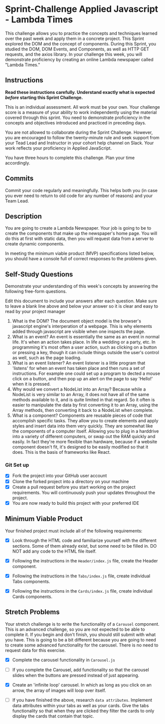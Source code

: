 # Sprint-Challenge Applied Javascript - Lambda Times

This challenge allows you to practice the concepts and techniques learned over the past week and apply them in a concrete project. This Sprint explored the DOM and the concept of components. During this Sprint, you studied the DOM, DOM Events, and Components, as well as HTTP GET requests, and the axios library. In your challenge this week, you will demonstrate proficiency by creating an online Lambda newspaper called "Lambda Times."

## Instructions

**Read these instructions carefully. Understand exactly what is expected _before_ starting this Sprint Challenge.**

This is an individual assessment. All work must be your own. Your challenge score is a measure of your ability to work independently using the material covered through this sprint. You need to demonstrate proficiency in the concepts and objectives introduced and practiced in preceding days.

You are not allowed to collaborate during the Sprint Challenge. However, you are encouraged to follow the twenty-minute rule and seek support from your Tead Lead and Instructor in your cohort help channel on Slack. Your work reflects your proficiency in Applied JavaScript.

You have three hours to complete this challenge. Plan your time accordingly.

## Commits

Commit your code regularly and meaningfully. This helps both you (in case you ever need to return to old code for any number of reasons) and your Team Lead.

## Description

You are going to create a Lambda Newspaper. Your job is going to be to create the components that make up the newspaper's home page. You will do this at first with static data, then you will request data from a server to create dynamic components.

In meeting the minimum viable product (MVP) specifications listed below, you should have a console full of correct responses to the problems given.

## Self-Study Questions

Demonstrate your understanding of this week's concepts by answering the following free-form questions.

Edit this document to include your answers after each question. Make sure to leave a blank line above and below your answer so it is clear and easy to read by your project manager

1. What is the DOM?
The document object model is the browser's javascript engine's interperation of a webpage. This is why elements added through javascript are visible when one inspects the page.
2. What is an event?
An event is essentially the same as an event in normal life. It's when an action takes place. In life a wedding or a party, etc. In programming it's most often a user action, such as clicking on a button or pressing a key, though it can include things outside the user's control as well, such as the page loading.
3. What is an event listener?
An event listener is a little program that 'listens' for when an event has taken place and then runs a set of instructions. For example one could set up a program to dected a mouse click on a button, and then pop up an alert on the page to say 'Hello!' when it is pressed. 
4. Why would we convert a NodeList into an Array?
Because while a NodeList is very similar to an Array, it does not have all of the same methods available to it, and is quite limited in that regard. So it often is easier to manipulate the data by first converting it to an Array, using the Array methods, then converting it back to a NodeList when complete. 
5. What is a component?
Components are reusable pieces of code that accomplish specific tasks. They allow you to create elements and apply styles and insert data into them very quickly. They are somewhat like the components of a computer itself. Allowing you to plug in a harddrive into a variety of different computers, or swap out the RAM quickly and easily. In fact they're more flexible than hardware, because if a website component doesn't fit, it's designed to be easily modified so that it does. This is the basis of frameworks like React.

### Git Set up

* [X] Fork the project into your GitHub user account
* [X] Clone the forked project into a directory on your machine
* [X] Create a pull request before you start working on the project requirements.  You will continuously push your updates throughout the project.
* [X] You are now ready to build this project with your preferred IDE

## Minimum Viable Product

Your finished project must include all of the following requirements:

* [X] Look through the HTML code and familiarize yourself with the different sections. Some of them already exist, but some need to be filled in. DO NOT add any code to the HTML file itself.

* [X] Following the instructions in the `Header/index.js` file, create the Header component. 

* [X] Following the instructions in the `Tabs/index.js` file, create individual Tabs components.

* [X] Following the instructions in the `Cards/index.js` file, create individual Cards components.

## Stretch Problems

Your stretch challenge is to write the functionality of a `Carousel` component. This is an advanced challenge, so you are not expected to be able to complete it. If you begin and don't finish, you should still submit with what you have. This is going to be a bit different because you are going to need to create some advanced functionality for the carousel. There is no need to request data for this exercise.

* [X] Complete the carousel functionality in `Carousel.js`

* [ ] If you complete the Carousel, add functionality so that the carousel slides when the buttons are pressed instead of just appearing.

* [X] Create an 'infinite loop' carousel. In which as long as you click on an arrow, the array of images will loop over itself.

* [ ] If you have finished the above, research `data attributes`. Implement data attributes within your tabs as well as your cards. Give the tabs functionality so that when they are clicked they filter the cards to only display the cards that contain that topic.
